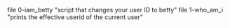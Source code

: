 file 0-iam_betty "script that changes your user ID to betty"
file 1-who_am_i "prints the effective userid of the current user"